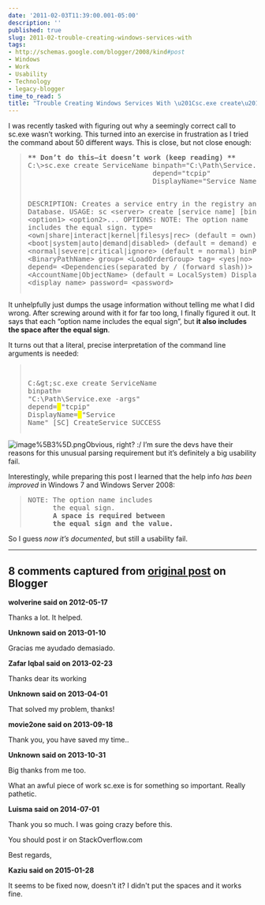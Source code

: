 ```yaml
---
date: '2011-02-03T11:39:00.001-05:00'
description: ''
published: true
slug: 2011-02-trouble-creating-windows-services-with
tags:
- http://schemas.google.com/blogger/2008/kind#post
- Windows
- Work
- Usability
- Technology
- legacy-blogger
time_to_read: 5
title: "Trouble Creating Windows Services With \u201Csc.exe create\u201D"
---
```



I was recently tasked with figuring out why a seemingly correct call to sc.exe wasn’t working. This turned into an exercise in frustration as I tried the command about 50 different ways. This is close, but not close enough:
<blockquote>   <pre><strong>** Don’t do this—it doesn’t work (keep reading) **
</strong>C:\&gt;sc.exe create ServiceName binpath=&quot;C:\Path\Service.exe -args&quot;
                              depend=&quot;tcpip&quot;
                              DisplayName=&quot;Service Name&quot;

DESCRIPTION: Creates a service entry in the registry and Service Database.
USAGE: sc &lt;server&gt; create [service name] [binPath= ] &lt;option1&gt; &lt;option2&gt;...
OPTIONS:
NOTE: The option name includes the equal sign.
 type= &lt;own|share|interact|kernel|filesys|rec&gt;
       (default = own)
 start= &lt;boot|system|auto|demand|disabled&gt;
       (default = demand)
 error= &lt;normal|severe|critical|ignore&gt;
       (default = normal)
 binPath= &lt;BinaryPathName&gt;
 group= &lt;LoadOrderGroup&gt;
 tag= &lt;yes|no&gt;
 depend= &lt;Dependencies(separated by / (forward slash))&gt;
 obj= &lt;AccountName|ObjectName&gt;
       (default = LocalSystem)
 DisplayName= &lt;display name&gt;
 password= &lt;password&gt;</pre>
</blockquote>


It unhelpfully just dumps the usage information without telling me what I did wrong. After screwing around with it for far too long, I finally figured it out. It says that each “option name includes the equal sign”, but **it also includes the space after the equal sign**.


It turns out that a literal, precise interpretation of the command line arguments is needed:

<blockquote>
  <pre>

C:\&gt;sc.exe create ServiceName binpath=<font style="background-color: #ffff00;"> </font>&quot;C:\Path\Service.exe -args&quot; 
                              depend=<font style="background-color: #ffff00;"> </font>&quot;tcpip&quot; 
                              DisplayName=<font style="background-color: #ffff00;"> </font>&quot;Service Name&quot;
[SC] CreateService SUCCESS
</pre>
</blockquote>


![image%5B3%5D.png](image%5B3%5D.png)Obvious, right? :/ I’m sure the devs have their reasons for this unusual parsing requirement but it’s definitely a big usability fail.


Interestingly, while preparing this post I learned that the help info *has been improved* in Windows 7 and Windows Server 2008:

<blockquote>
  <pre>NOTE: The option name includes 
      the equal sign.
      <strong>A space is required between 
      the equal sign and the value.</strong></pre>
</blockquote>


So I guess *now it’s documented*, but still a usability fail.

---

## 8 comments captured from [original post](https://blog.wassupy.com/2011/02/trouble-creating-windows-services-with.html) on Blogger

**wolverine said on 2012-05-17**

Thanks a lot. It helped.

**Unknown said on 2013-01-10**

Gracias me ayudado demasiado.

**Zafar Iqbal said on 2013-02-23**

Thanks dear  its working 



**Unknown said on 2013-04-01**

That solved my problem, thanks!

**movie2one said on 2013-09-18**

Thank you, you have saved my time..

**Unknown said on 2013-10-31**

Big thanks from me too.

What an awful piece of work sc.exe is for something so important. Really pathetic.

**Luisma said on 2014-07-01**

Thank you so much. I was going crazy before this.

You should post ir on StackOverflow.com

Best regards,

**Kaziu said on 2015-01-28**

It seems to be fixed now, doesn't it? I didn't put the spaces and it works fine.

